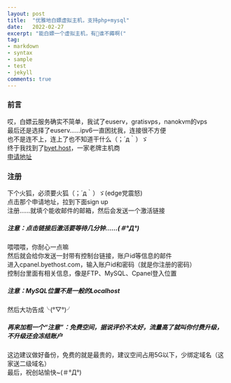 ```yaml
---
layout: post
title:  "优雅地白嫖虚拟主机，支持php+mysql"
date:   2022-02-27
excerpt: "能白嫖一个虚拟主机，有🐏谁不薅啊("
tag:
- markdown 
- syntax
- sample
- test
- jekyll
comments: true
---
```


### 前言
哎，白嫖云服务确实不简单，我试了euserv，gratisvps，nanokvm的vps<br>
最后还是选择了euserv……ipv6一直困扰我，连接很不方便<br>
也不是连不上，连上了也不知道干什么（；´д｀）ゞ<br>
终于我找到了[byet.host](byet.host)，一家老牌主机商<br>
[申请地址](https://byet.host/free-hosting)<br>
### 注册
下个火狐，必须要火狐（；´д｀）ゞ(edge党震怒)<br>
点击那个申请地址，拉到下面sign up<br>
注册……就填个能收邮件的邮箱，然后会发送一个激活链接<br>
##### 注意：点击链接后激活要等待几分钟……(＃°Д°)
喂喂喂，你耐心一点嘛<br>
然后就会给你发送一封带有控制台链接，账户id等信息的邮件<br>
进入cpanel.byethost.com，输入账户id和密码（就是你注册的密码）<br>
控制台里面有相关信息，像是FTP、MySQL、Cpanel登入位置<br>
##### 注意：MySQL位置不是一般的Localhost
然后大功告成╰(°▽°)╯<br>
##### 再来加粗一个“注意”：免费空间，据说评价不太好，流量高了就叫你付费升级，不升级还会冻结账户
这边建议做好备份，免费的就是最贵的，建议空间占用5G以下，少绑定域名（这家送二级域名）<br>
最后，祝创站愉快~(＃°Д°)

